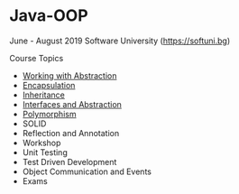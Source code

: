 # Java-OOP

June - August 2019 Software University (https://softuni.bg)

Course Topics<br/>
* [Working with Abstraction](https://github.com/Deianov/Java-OOP/tree/master/src/A_WorkingWithAbstraction)<br/>
* [Encapsulation](https://github.com/Deianov/Java-OOP/tree/master/src/B_Encapsulation)<br/>
* [Inheritance](https://github.com/Deianov/Java-OOP/tree/master/src/C_Inheritance)<br/>
* [Interfaces and Abstraction](https://github.com/Deianov/Java-OOP/tree/master/src/D_InterfacesAndAbstraction)<br/>
* [Polymorphism](https://github.com/Deianov/Java-OOP/tree/master/src/E_Polymorphism)<br/>
* SOLID<br/>
* Reflection and Annotation<br/>
* Workshop<br/>
* Unit Testing<br/>
* Test Driven Development<br/>
* Object Communication and Events<br/>
* Exams
